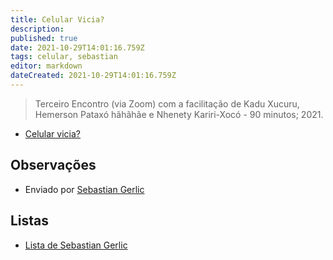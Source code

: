 ```yaml
---
title: Celular Vicia?
description: 
published: true
date: 2021-10-29T14:01:16.759Z
tags: celular, sebastian
editor: markdown
dateCreated: 2021-10-29T14:01:16.759Z
---
```


> Terceiro  Encontro (via Zoom) com a facilitação de Kadu Xucuru, Hemerson Pataxó hãhãhãe e Nhenety Kariri-Xocó - 90 minutos; 2021.

 - [Celular vicia?](https://www.youtube.com/watch?v=YN7tkwVoOak)

## Observações
 - Enviado por [Sebastian Gerlic](/pessoas/sebastian-gerlic)
 
## Listas

 - [Lista de Sebastian Gerlic](/listas/sebastian-gerlic)

